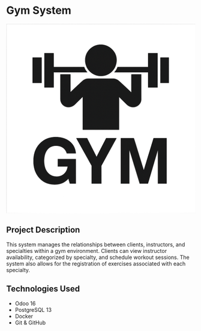 # Gym System

![Gym System Module Icon](local/gym/static/description/icon.png) 

## Project Description
This system manages the relationships between clients, instructors, and specialties within a gym environment. Clients can view instructor availability, categorized by specialty, and schedule workout sessions. The system also allows for the registration of exercises associated with each specialty.

## Technologies Used
- Odoo 16
- PostgreSQL 13
- Docker
- Git & GitHub
